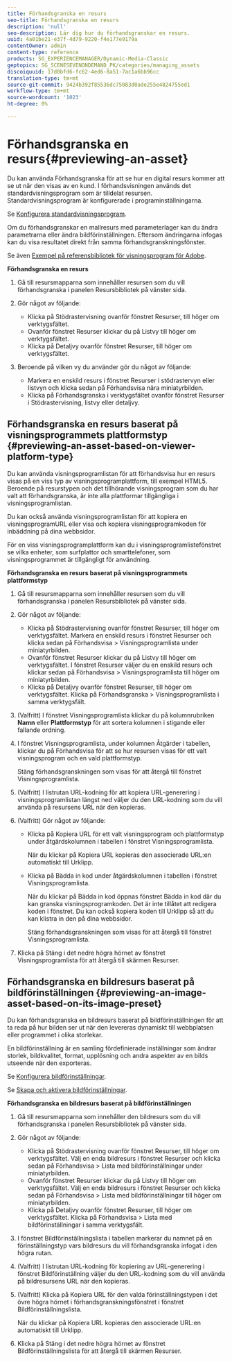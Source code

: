```yaml
---
title: Förhandsgranska en resurs
seo-title: Förhandsgranska en resurs
description: 'null'
seo-description: Lär dig hur du förhandsgranskar en resurs.
uuid: 4a01be21-e37f-4d79-9220-f4e177e9179a
contentOwner: admin
content-type: reference
products: SG_EXPERIENCEMANAGER/Dynamic-Media-Classic
geptopics: SG_SCENESEVENONDEMAND_PK/categories/managing_assets
discoiquuid: 17d0bfd6-fc62-4ed6-8a51-7ac1a6bb96cc
translation-type: tm+mt
source-git-commit: 9424b392f85536dc75083d0ade255e4824755ed1
workflow-type: tm+mt
source-wordcount: '1023'
ht-degree: 0%

---
```



# Förhandsgranska en resurs{#previewing-an-asset}

Du kan använda Förhandsgranska för att se hur en digital resurs kommer att se ut när den visas av en kund. I förhandsvisningen används det standardvisningsprogram som är tilldelat resursen. Standardvisningsprogram är konfigurerade i programinställningarna.

Se [Konfigurera standardvisningsprogram](application-setup.md#configuring_default_viewers).

Om du förhandsgranskar en mallresurs med parameterlager kan du ändra parametrarna eller ändra bildförinställningen. Eftersom ändringarna infogas kan du visa resultatet direkt från samma förhandsgranskningsfönster.

Se även [Exempel på referensbibliotek för visningsprogram för Adobe](https://landing.adobe.com/en/na/dynamic-media/ctir-2755/live-demos.html).

**Förhandsgranska en resurs**

1. Gå till resursmapparna som innehåller resursen som du vill förhandsgranska i panelen Resursbibliotek på vänster sida.
1. Gör något av följande:

   * Klicka på Stödrastervisning ovanför fönstret Resurser, till höger om verktygsfältet.
   * Ovanför fönstret Resurser klickar du på Listvy till höger om verktygsfältet.
   * Klicka på Detaljvy ovanför fönstret Resurser, till höger om verktygsfältet.

1. Beroende på vilken vy du använder gör du något av följande:

   * Markera en enskild resurs i fönstret Resurser i stödrastervyn eller listvyn och klicka sedan på Förhandsvisa nära miniatyrbilden.
   * Klicka på Förhandsgranska i verktygsfältet ovanför fönstret Resurser i Stödrastervisning, listvy eller detaljvy.

## Förhandsgranska en resurs baserat på visningsprogrammets plattformstyp {#previewing-an-asset-based-on-viewer-platform-type}

Du kan använda visningsprogramlistan för att förhandsvisa hur en resurs visas på en viss typ av visningsprogramplattform, till exempel HTML5. Beroende på resurstypen och det tillhörande visningsprogram som du har valt att förhandsgranska, är inte alla plattformar tillgängliga i visningsprogramlistan.

Du kan också använda visningsprogramlistan för att kopiera en visningsprogramURL eller visa och kopiera visningsprogramkoden för inbäddning på dina webbsidor.

För en viss visningsprogramplattform kan du i visningsprogramlistefönstret se vilka enheter, som surfplattor och smarttelefoner, som visningsprogrammet är tillgängligt för användning.

**Förhandsgranska en resurs baserat på visningsprogrammets plattformstyp**

1. Gå till resursmapparna som innehåller resursen som du vill förhandsgranska i panelen Resursbibliotek på vänster sida.
1. Gör något av följande:

   * Klicka på Stödrastervisning ovanför fönstret Resurser, till höger om verktygsfältet. Markera en enskild resurs i fönstret Resurser och klicka sedan på Förhandsvisa > Visningsprogramlista under miniatyrbilden.
   * Ovanför fönstret Resurser klickar du på Listvy till höger om verktygsfältet. I fönstret Resurser väljer du en enskild resurs och klickar sedan på Förhandsvisa > Visningsprogramlista till höger om miniatyrbilden.
   * Klicka på Detaljvy ovanför fönstret Resurser, till höger om verktygsfältet. Klicka på Förhandsgranska > Visningsprogramlista i samma verktygsfält.

1. (Valfritt) I fönstret Visningsprogramlista klickar du på kolumnrubriken **Namn** eller **Plattformstyp** för att sortera kolumnen i stigande eller fallande ordning.
1. I fönstret Visningsprogramlista, under kolumnen Åtgärder i tabellen, klickar du på Förhandsvisa för att se hur resursen visas för ett valt visningsprogram och en vald plattformstyp.

   Stäng förhandsgranskningen som visas för att återgå till fönstret Visningsprogramlista.

1. (Valfritt) I listrutan URL-kodning för att kopiera URL-generering i visningsprogramlistan längst ned väljer du den URL-kodning som du vill använda på resursens URL när den kopieras.
1. (Valfritt) Gör något av följande:

   * Klicka på Kopiera URL för ett valt visningsprogram och plattformstyp under åtgärdskolumnen i tabellen i fönstret Visningsprogramlista.

      När du klickar på Kopiera URL kopieras den associerade URL:en automatiskt till Urklipp.

   * Klicka på Bädda in kod under åtgärdskolumnen i tabellen i fönstret Visningsprogramlista.

      När du klickar på Bädda in kod öppnas fönstret Bädda in kod där du kan granska visningsprogramkoden. Det är inte tillåtet att redigera koden i fönstret. Du kan också kopiera koden till Urklipp så att du kan klistra in den på dina webbsidor.

      Stäng förhandsgranskningen som visas för att återgå till fönstret Visningsprogramlista.

1. Klicka på Stäng i det nedre högra hörnet av fönstret Visningsprogramlista för att återgå till skärmen Resurser.

## Förhandsgranska en bildresurs baserat på bildförinställningen {#previewing-an-image-asset-based-on-its-image-preset}

Du kan förhandsgranska en bildresurs baserat på bildförinställningen för att ta reda på hur bilden ser ut när den levereras dynamiskt till webbplatsen eller programmet i olika storlekar.

En bildförinställning är en samling fördefinierade inställningar som ändrar storlek, bildkvalitet, format, upplösning och andra aspekter av en bilds utseende när den exporteras.

Se [Konfigurera bildförinställningar](setting-image-presets.md#setting_up_image_presets).

Se [Skapa och aktivera bildförinställningar](creating-enabling-image-presets.md#creating_and_enabling_image_presets).

**Förhandsgranska en bildresurs baserat på bildförinställningen**

1. Gå till resursmapparna som innehåller den bildresurs som du vill förhandsgranska i panelen Resursbibliotek på vänster sida.
1. Gör något av följande:

   * Klicka på Stödrastervisning ovanför fönstret Resurser, till höger om verktygsfältet. Välj en enda bildresurs i fönstret Resurser och klicka sedan på Förhandsvisa > Lista med bildförinställningar under miniatyrbilden.
   * Ovanför fönstret Resurser klickar du på Listvy till höger om verktygsfältet. Välj en enda bildresurs i fönstret Resurser och klicka sedan på Förhandsvisa > Lista med bildförinställningar till höger om miniatyrbilden.
   * Klicka på Detaljvy ovanför fönstret Resurser, till höger om verktygsfältet. Klicka på Förhandsvisa > Lista med bildförinställningar i samma verktygsfält.

1. I fönstret Bildförinställningslista i tabellen markerar du namnet på en förinställningstyp vars bildresurs du vill förhandsgranska infogat i den högra rutan.
1. (Valfritt) I listrutan URL-kodning för kopiering av URL-generering i fönstret Bildförinställning väljer du den URL-kodning som du vill använda på bildresursens URL när den kopieras.
1. (Valfritt) Klicka på Kopiera URL för den valda förinställningstypen i det övre högra hörnet i förhandsgranskningsfönstret i fönstret Bildförinställningslista.

   När du klickar på Kopiera URL kopieras den associerade URL:en automatiskt till Urklipp.

1. Klicka på Stäng i det nedre högra hörnet av fönstret Bildförinställningslista för att återgå till skärmen Resurser.


